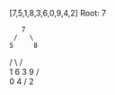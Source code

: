 [7,5,1,8,3,6,0,9,4,2]
Root: 7

       7
     /   \
    5     8
   / \   / \
  1   6 3   9
 / \
0   4
   /
  2
